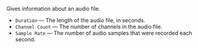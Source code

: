 Gives information about an audio file.

   - `Duration` — The length of the audio file, in seconds.
   - `Channel Count` — The number of channels in the audio file.
   - `Sample Rate` — The number of audio samples that were recorded each second.
